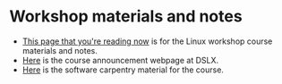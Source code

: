 # Workshop materials and notes

* [This page that you're reading now](https://github.com/CBIIT/p2p-datasci/tree/master/workshop_materials/2021-09-21-introduction_to_linux) is for the Linux workshop course materials and notes.
* [Here](https://cbiit.github.io/p2p-datasci/2021-09-09-introduction_to_linux) is the course announcement webpage at DSLX.
* [Here](https://swcarpentry.github.io/shell-novice/) is the software carpentry material for the course.
